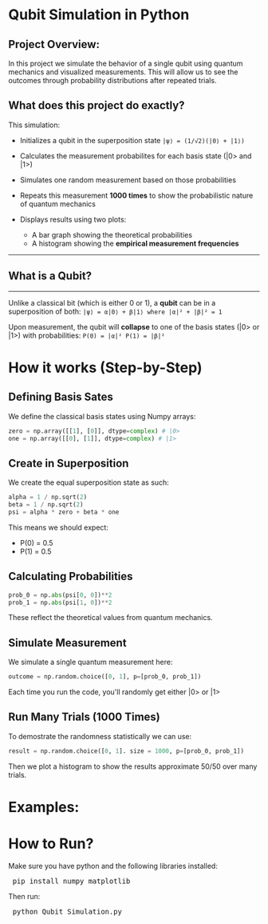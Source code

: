 # Qubit Simulation in Python
**Project Overview:**
---
In this project we simulate the behavior of a single qubit using quantum mechanics and visualized measurements. This will allow us to see the outcomes through probability distributions after repeated trials. 

**What does this project do exactly?**
---
This simulation: 
* Initializes a qubit in the superposition state
  `|ψ⟩ = (1/√2)(|0⟩ + |1⟩)`

* Calculates the measurement probabilites for each basis state (|0> and |1>)

* Simulates one random measurement based on those probabilities

* Repeats this measurement **1000 times** to show the probabilistic nature of quantum mechanics

* Displays results using two plots:
    - A bar graph showing the theoretical probabilities
    - A histogram showing the **empirical measurement frequencies**

 ---

## What is a Qubit? 
---
Unlike a classical bit (which is either 0 or 1), a **qubit** can be in a superposition of both: 
`|ψ⟩ = α|0⟩ + β|1⟩
where |α|² + |β|² = 1`

Upon measurement, the qubit will **collapse** to one of the basis states (|0> or |1>) with probabilities: 
`P(0) = |α|²
P(1) = |β|²`

# How it works (Step-by-Step) 

## Defining Basis Sates 
We define the classical basis states using Numpy arrays: 

```python 
zero = np.array([[1], [0]], dtype=complex) # |0>
one = np.array([[0], [1]], dtype=complex) # |1>

```
## Create in Superposition 
We create the equal superposition state as such: 
```python
alpha = 1 / np.sqrt(2)
beta = 1 / np.sqrt(2)
psi = alpha * zero + beta * one
```
This means we should expect: 
* P(0) = 0.5
* P(1) = 0.5

## Calculating Probabilities 
```python
prob_0 = np.abs(psi[0, 0])**2
prob_1 = np.abs(psi[1, 0])**2
```
These reflect the theoretical values from quantum mechanics. 

## Simulate Measurement
We simulate a single quantum measurement here: 
```python
outcome = np.random.choice([0, 1], p=[prob_0, prob_1])
```
Each time you run the code, you'll randomly get either |0> or |1>

## Run Many Trials (1000 Times)
To demostrate the randomness statistically we can use: 
```python
result = np.random.choice([0, 1]. size = 1000, p=[prob_0, prob_1])
```
Then we plot a histogram to show the results approximate 50/50 over many trials. 

# Examples: 


# How to Run?
Make sure you have python and the following libraries installed: 
<pre> pip install numpy matplotlib</pre>

Then run: 
<pre> python Qubit_Simulation.py</pre>

